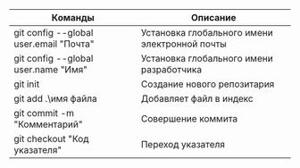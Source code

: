 | Команды | Описание|
|---------|---------|
| git config --global user.email "Почта"  | Установка глобального имени  электронной почты|
| git config --global user.name  "Имя"| Установка глобального имени  разработчика  |
| git init  | Создание нового репозитария  |
| git add .\имя файла |  Добавляет файл в индекс |
| git commit -m "Комментарий" |  Cовершение коммита |
| git checkout "Код указателя"| Переход указателя  |